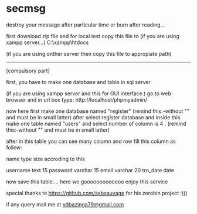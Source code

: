 # secmsg
destroy your message after particular time or burn after reading...

first download zip file and for local test copy this file to
(if you are using xampp server...)
C:\xampp\htdocs

(if you are using onther server then copy this file to appropiate path)

**************************************************************
[compulsory part]

first, you have to make one database and table in sql server 

(if you are using xampp server and this for GUI interface )
go to web browser and in url box type:
http://localhost/phpmyadmin/

now here first make one database named "register"   (remind this:-without "" and must be in small latter)
after select register database and inside this make one table named "users" and select number of column is 4 .
(remind this:-without "" and must be in small latter)

after in this table you can see many column and row fill this column as follow:

name          type      size accroding to this

username     text       15
password     varchar    15
email        varchar    20
trn_date     date       

now save this table....
here we gooooooooooooo enjoy this service 

special thanks to https://github.com/sebsauvage for his zerobin project
:)))

if any query mail me at vdbazinga79@gmail.com

